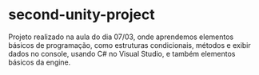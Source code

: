 # second-unity-project
Projeto realizado na aula do dia 07/03, onde aprendemos elementos básicos de programação, como estruturas condicionais, métodos e exibir dados no console, usando C# no Visual Studio, e também elementos básicos da engine.
